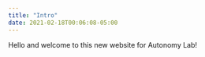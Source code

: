 ```yaml
---
title: "Intro"
date: 2021-02-18T00:06:08-05:00
---
```



Hello and welcome to this new website for Autonomy Lab!
